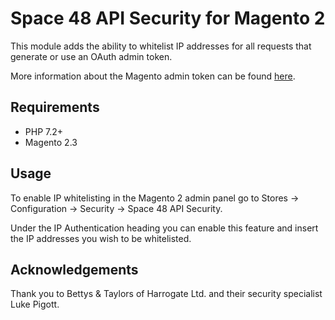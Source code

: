 # Space 48 API Security for Magento 2

This module adds the ability to whitelist IP addresses for all requests that generate or use an OAuth admin token.

More information about the Magento admin token can be found [here](https://devdocs.magento.com/guides/v2.3/rest/tutorials/prerequisite-tasks/create-admin-token.html).

## Requirements

- PHP 7.2+
- Magento 2.3

## Usage

To enable IP whitelisting in the Magento 2 admin panel go to Stores &rarr; Configuration &rarr; Security &rarr; Space 48 API Security.

Under the IP Authentication heading you can enable this feature and insert the IP addresses you wish to be whitelisted.


## Acknowledgements

Thank you to Bettys & Taylors of Harrogate Ltd. and their security specialist Luke Pigott.
